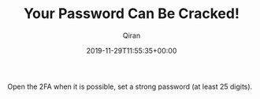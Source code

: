 ﻿---
title: Your Password Can Be Cracked!
author: Qiran
type: post
date: 2019-11-29T11:55:35+00:00
aliases: ["/your-password-can-be-cracked/"]
boomdevs_metabox:
  - 's:41:"a:1:{s:19:"disable_auto_insert";s:1:"0";}";'
categories:
  - The Art of Invisibility

---
Open the 2FA when it is possible, set a strong password (at least 25 digits).
